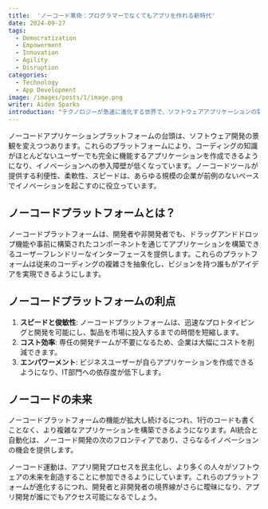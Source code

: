 ```yaml
---
title:  'ノーコード革命：プログラマーでなくてもアプリを作れる新時代'
date: 2024-09-27
tags:
  - Democratization
  - Empowerment
  - Innovation
  - Agility
  - Disruption
categories:
  - Technology
  - App Development
image: /images/posts/1/image.png
writer: Aiden Sparks
introduction: "テクノロジーが急速に進化する世界で、ソフトウェアアプリケーションの需要がかつてないほど高まっています。しかし、深いコーディング知識を必要とする従来のアプリ開発アプローチは、多くの個人や企業にとってしばしば障壁となってきました。そこで登場したのが、アプリ開発プロセスを民主化する画期的な動きであるノーコード革命です。もはや、強力で機能的なアプリを作成するために熟練したプログラマーである必要はありません。今日では、創造的なアイデアと基本的なコンピュータースキルを持つ誰もが、ノーコードプラットフォームを使用して自分のビジョンを実現できるのです。"
---
```


ノーコードアプリケーションプラットフォームの台頭は、ソフトウェア開発の景観を変えつつあります。これらのプラットフォームにより、コーディングの知識がほとんどないユーザーでも完全に機能するアプリケーションを作成できるようになり、イノベーションへの参入障壁が低くなっています。ノーコードツールが提供する利便性、柔軟性、スピードは、あらゆる規模の企業が前例のないペースでイノベーションを起こすのに役立っています。

## ノーコードプラットフォームとは？

ノーコードプラットフォームは、開発者や非開発者でも、ドラッグアンドドロップ機能や事前に構築されたコンポーネントを通じてアプリケーションを構築できるユーザーフレンドリーなインターフェースを提供します。これらのプラットフォームは従来のコーディングの複雑さを抽象化し、ビジョンを持つ誰もがアイデアを実現できるようにします。

## ノーコードプラットフォームの利点

1. **スピードと俊敏性**: ノーコードプラットフォームは、迅速なプロトタイピングと開発を可能にし、製品を市場に投入するまでの時間を短縮します。
2. **コスト効率**: 専任の開発チームが不要になるため、企業は大幅にコストを削減できます。
3. **エンパワーメント**: ビジネスユーザーが自らアプリケーションを作成できるようになり、IT部門への依存度が低下します。

## ノーコードの未来

ノーコードプラットフォームの機能が拡大し続けるにつれ、1行のコードも書くことなく、より複雑なアプリケーションを構築できるようになります。AI統合と自動化は、ノーコード開発の次のフロンティアであり、さらなるイノベーションの機会を提供します。

ノーコード運動は、アプリ開発プロセスを民主化し、より多くの人々がソフトウェアの未来を創造することに参加できるようにしています。これらのプラットフォームが進化するにつれ、開発者と非開発者の境界線がさらに曖昧になり、アプリ開発が誰にでもアクセス可能になるでしょう。
